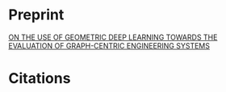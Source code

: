 # Preprint
[ON THE USE OF GEOMETRIC DEEP LEARNING TOWARDS THE EVALUATION OF GRAPH-CENTRIC ENGINEERING SYSTEMS](https://arxiv.org/pdf/2303.09770.pdf)

# Citations

